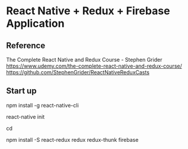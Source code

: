 # React Native + Redux + Firebase Application

## Reference
  The Complete React Native and Redux Course - Stephen Grider
  https://www.udemy.com/the-complete-react-native-and-redux-course/
  https://github.com/StephenGrider/ReactNativeReduxCasts

## Start up
  
  npm install -g react-native-cli
    
  react-native init <project>

  cd <project>

  npm install -S react-redux redux redux-thunk firebase
